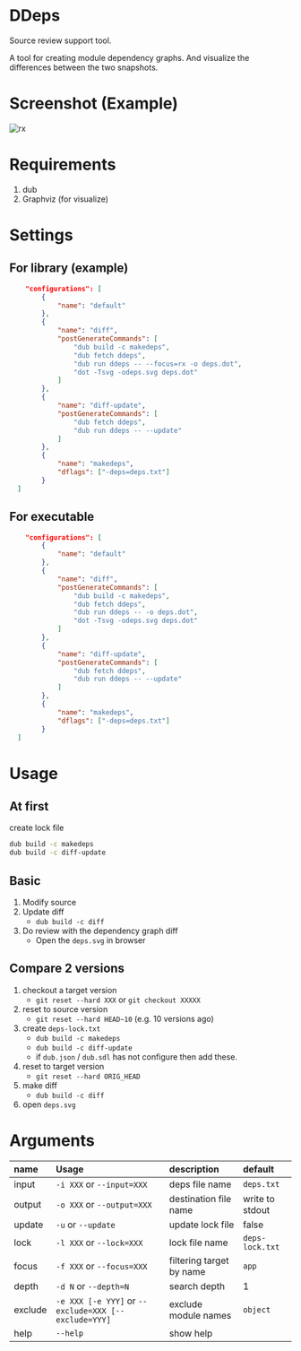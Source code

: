 # DDeps

Source review support tool.

A tool for creating module dependency graphs. And visualize the differences between the two snapshots.

# Screenshot (Example)
![rx](https://raw.githubusercontent.com/lempiji/ddeps/master/screenshot/rx-deps.png)

# Requirements
1. dub
2. Graphviz (for visualize)

# Settings

## For library (example)
```json
	"configurations": [
		{
			"name": "default"
		},
		{
			"name": "diff",
			"postGenerateCommands": [
				"dub build -c makedeps",
				"dub fetch ddeps",
				"dub run ddeps -- --focus=rx -o deps.dot",
				"dot -Tsvg -odeps.svg deps.dot"
			]
		},
		{
			"name": "diff-update",
			"postGenerateCommands": [
				"dub fetch ddeps",
				"dub run ddeps -- --update"
			]
		},
		{
			"name": "makedeps",
			"dflags": ["-deps=deps.txt"]
		}
  ]
```

## For executable
```json
	"configurations": [
		{
			"name": "default"
		},
		{
			"name": "diff",
			"postGenerateCommands": [
				"dub build -c makedeps",
				"dub fetch ddeps",
				"dub run ddeps -- -o deps.dot",
				"dot -Tsvg -odeps.svg deps.dot"
			]
		},
		{
			"name": "diff-update",
			"postGenerateCommands": [
				"dub fetch ddeps",
				"dub run ddeps -- --update"
			]
		},
		{
			"name": "makedeps",
			"dflags": ["-deps=deps.txt"]
		}
  ]
```

# Usage

## At first
create lock file

```bash
dub build -c makedeps
dub build -c diff-update
```

## Basic
1. Modify source
2. Update diff
	- `dub build -c diff`
3. Do review with the dependency graph diff
	- Open the `deps.svg` in browser

## Compare 2 versions

1. checkout a target version
	- `git reset --hard XXX` or `git checkout XXXXX`
2. reset to source version
	- `git reset --hard HEAD~10` (e.g. 10 versions ago)
3. create `deps-lock.txt`
	- `dub build -c makedeps`
	- `dub build -c diff-update`
	- if `dub.json` / `dub.sdl` has not configure then add these.  
4. reset to target version
	- `git reset --hard ORIG_HEAD`
5. make diff
	- `dub build -c diff`
6. open `deps.svg`


# Arguments

| name | Usage | description | default |
|:-----|:------------|:--|:--|
| input | `-i XXX` or `--input=XXX` | deps file name | `deps.txt` |
| output | `-o XXX` or `--output=XXX` | destination file name | write to stdout |
| update | `-u` or `--update` | update lock file | false |
| lock | `-l XXX` or `--lock=XXX` | lock file name | `deps-lock.txt` |
| focus | `-f XXX` or `--focus=XXX` | filtering target by name | `app` |
| depth | `-d N` or `--depth=N` | search depth | 1 |
| exclude | `-e XXX [-e YYY]` or `--exclude=XXX [--exclude=YYY]` | exclude module names | `object` |
| help | `--help` | show help |  |
